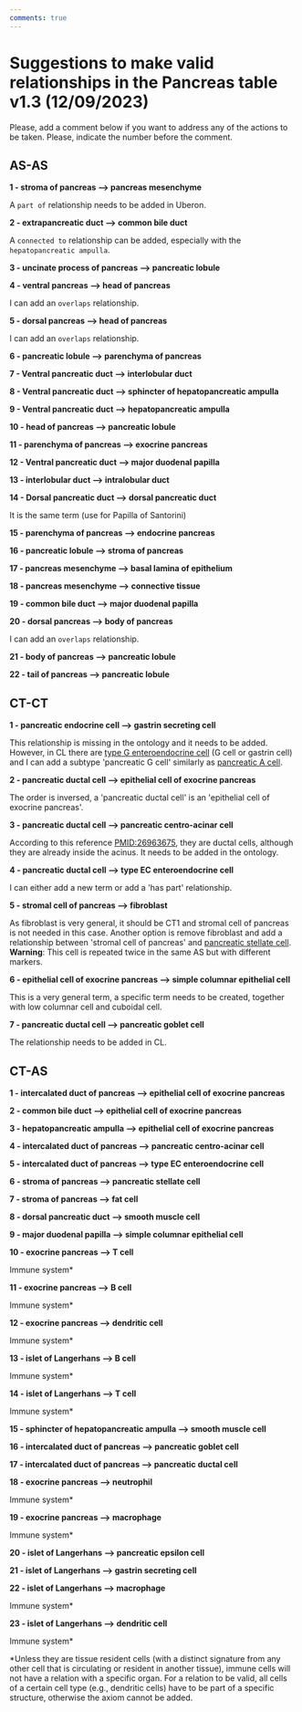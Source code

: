 ```yaml
---
comments: true
---
```


# Suggestions to make valid relationships in the Pancreas table v1.3 (12/09/2023)

Please, add a comment below if you want to address any of the actions to be taken. Please, indicate the number before the comment.



## AS-AS

**1 - stroma of pancreas --> pancreas mesenchyme**

A `part of` relationship needs to be added in Uberon.

**2 - extrapancreatic duct --> common bile duct**

A `connected to` relationship can be added, especially with the `hepatopancreatic ampulla`.

**3 - uncinate process of pancreas --> pancreatic lobule**



**4 - ventral pancreas --> head of pancreas**

I can add an `overlaps` relationship.

**5 - dorsal pancreas --> head of pancreas**

I can add an `overlaps` relationship.

**6 - pancreatic lobule --> parenchyma of pancreas**



**7 - Ventral pancreatic duct --> interlobular duct**



**8 - Ventral pancreatic duct --> sphincter of hepatopancreatic ampulla**



**9 - Ventral pancreatic duct --> hepatopancreatic ampulla**



**10 - head of pancreas --> pancreatic lobule**



**11 - parenchyma of pancreas --> exocrine pancreas**



**12 - Ventral pancreatic duct --> major duodenal papilla**



**13 - interlobular duct --> intralobular duct**



**14 - Dorsal pancreatic duct --> dorsal pancreatic duct**

It is the same term (use for Papilla of Santorini)

**15 - parenchyma of pancreas --> endocrine pancreas**



**16 - pancreatic lobule --> stroma of pancreas**



**17 - pancreas mesenchyme --> basal lamina of epithelium**



**18 - pancreas mesenchyme --> connective tissue**



**19 - common bile duct --> major duodenal papilla**



**20 - dorsal pancreas --> body of pancreas**

I can add an `overlaps` relationship.

**21 - body of pancreas --> pancreatic lobule**



**22 - tail of pancreas --> pancreatic lobule**




## CT-CT

**1 - pancreatic endocrine cell --> gastrin secreting cell**

This relationship is missing in the ontology and it needs to be added. However, in CL there are [type G enteroendocrine cell](http://purl.obolibrary.org/obo/CL_0000508) (G cell or gastrin cell) and I can add a subtype 'pancreatic G cell' similarly as [pancreatic A cell](http://purl.obolibrary.org/obo/CL_0000171).

**2 - pancreatic ductal cell --> epithelial cell of exocrine pancreas**

The order is inversed, a 'pancreatic ductal cell' is an 'epithelial cell of exocrine pancreas'.

**3 - pancreatic ductal cell --> pancreatic centro-acinar cell**

According to this reference [PMID:26963675](https://www.ncbi.nlm.nih.gov/pmc/articles/PMC4834238/), they are ductal cells, although they are already inside the acinus. It needs to be added in the ontology.

**4 - pancreatic ductal cell --> type EC enteroendocrine cell**

I can either add a new term or add a 'has part' relationship.

**5 - stromal cell of pancreas --> fibroblast**

As fibroblast is very general, it should be CT1 and stromal cell of pancreas is not needed in this case. Another option is remove fibroblast and add a relationship between 'stromal cell of pancreas' and [pancreatic stellate cell](http://purl.obolibrary.org/obo/CL_0002410). **Warning**: This cell is repeated twice in the same AS but with different markers.

**6 - epithelial cell of exocrine pancreas --> simple columnar epithelial cell**

This is a very general term, a specific term needs to be created, together with low columnar cell and cuboidal cell.

**7 - pancreatic ductal cell --> pancreatic goblet cell**

The relationship needs to be added in CL.


## CT-AS

**1 - intercalated duct of pancreas --> epithelial cell of exocrine pancreas**



**2 - common bile duct --> epithelial cell of exocrine pancreas**



**3 - hepatopancreatic ampulla --> epithelial cell of exocrine pancreas**



**4 - intercalated duct of pancreas --> pancreatic centro-acinar cell**



**5 - intercalated duct of pancreas --> type EC enteroendocrine cell**



**6 - stroma of pancreas --> pancreatic stellate cell**



**7 - stroma of pancreas --> fat cell**



**8 - dorsal pancreatic duct --> smooth muscle cell**



**9 - major duodenal papilla --> simple columnar epithelial cell**



**10 - exocrine pancreas --> T cell**

Immune system*

**11 - exocrine pancreas --> B cell**

Immune system*

**12 - exocrine pancreas --> dendritic cell**

Immune system*

**13 - islet of Langerhans --> B cell**

Immune system*

**14 - islet of Langerhans --> T cell**

Immune system*

**15 - sphincter of hepatopancreatic ampulla --> smooth muscle cell**



**16 - intercalated duct of pancreas --> pancreatic goblet cell**



**17 - intercalated duct of pancreas --> pancreatic ductal cell**



**18 - exocrine pancreas --> neutrophil**

Immune system*

**19 - exocrine pancreas --> macrophage**

Immune system*

**20 - islet of Langerhans --> pancreatic epsilon cell**



**21 - islet of Langerhans --> gastrin secreting cell**



**22 - islet of Langerhans --> macrophage**

Immune system*

**23 - islet of Langerhans --> dendritic cell**

Immune system*


*Unless they are tissue resident cells (with a distinct signature from any other cell that is circulating or resident in another tissue), immune cells will not have a relation with a specific organ. For a relation to be valid, all cells of a certain cell type (e.g., dendritic cells) have to be part of a specific structure, otherwise the axiom cannot be added.